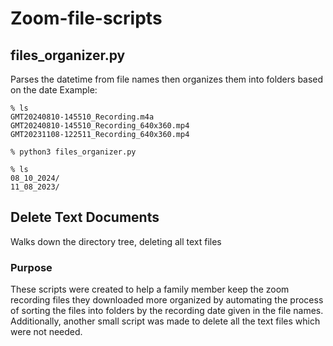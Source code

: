 # Zoom-file-scripts
## files_organizer.py
Parses the datetime from file names then organizes them into folders based on the date
Example:
```
% ls
GMT20240810-145510_Recording.m4a
GMT20240810-145510_Recording_640x360.mp4
GMT20231108-122511_Recording_640x360.mp4

% python3 files_organizer.py

% ls
08_10_2024/
11_08_2023/
```

## Delete Text Documents
Walks down the directory tree, deleting all text files

### Purpose
These scripts were created to help a family member keep the zoom recording files they downloaded more organized by automating the process of sorting the files into folders by the recording date given in the file names.
Additionally, another small script was made to delete all the text files which were not needed.

